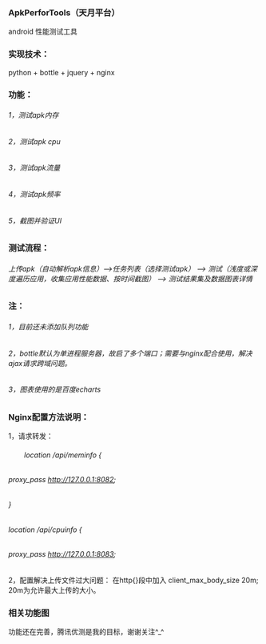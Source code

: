 ### ApkPerforTools（天月平台）
android 性能测试工具

### 实现技术：
python + bottle + jquery + nginx

### 功能：
###### 1，测试apk内存
###### 2，测试apk cpu
###### 3，测试apk流量
###### 4，测试apk频率
###### 5，截图并验证UI

### 测试流程：
###### 上传apk（自动解析apk信息）——>任务列表（选择测试apk） ——> 测试（浅度或深度遍历应用，收集应用性能数据、按时间截图） ——> 测试结果集及数据图表详情

### 注：
###### 1，目前还未添加队列功能
###### 2，bottle默认为单进程服务器，故启了多个端口；需要与nginx配合使用，解决ajax请求跨域问题。
###### 3，图表使用的是百度echarts

### Nginx配置方法说明：
1，请求转发：
 ######         location /api/meminfo {
 ######            proxy_pass   http://127.0.0.1:8082;
 ######         }
 
 ######         location /api/cpuinfo {
 ######              proxy_pass   http://127.0.0.1:8083; 
 2，配置解决上传文件过大问题：
    在http{}段中加入 client_max_body_size 20m; 20m为允许最大上传的大小。
### 相关功能图

功能还在完善，腾讯优测是我的目标，谢谢关注^_^
